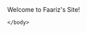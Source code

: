 <html>
    <head>
        <meta charset="utf-8">
        <title>Homepage</title>
    </head>
    <body>
        <h> Welcome to Faariz's Site!</h>

    </body>
</html>
